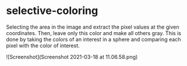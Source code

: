 # selective-coloring
Selecting the area in the image and extract the pixel values at the given coordinates. Then, leave only this color and make all others gray.
This is done by taking the colors of an interest in a sphere and comparing each pixel with the color of interest. 

![Screenshot](Screenshot 2021-03-18 at 11.06.58.png)
